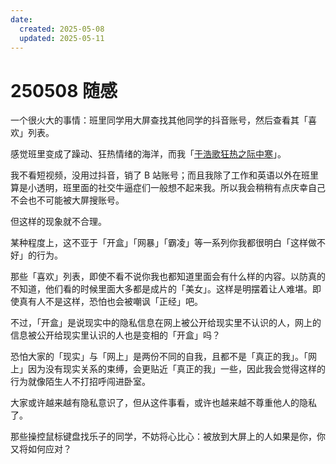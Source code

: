 ```yaml
---
date:
  created: 2025-05-08
  updated: 2025-05-11
---
```

# 250508 随感

一个很火大的事情：班里同学用大屏查找其他同学的抖音账号，然后查看其「喜欢」列表。

感觉班里变成了躁动、狂热情绪的海洋，而我「[于浩歌狂热之际中寒](http://www.luxunmuseum.com.cn/cx/content.php?id=1513)」。

<!-- more -->

我不看短视频，没用过抖音，销了 B 站账号；而且我除了工作和英语以外在班里算是小透明，班里面的社交牛逼症们一般想不起来我。所以我会稍稍有点庆幸自己不会也不可能被大屏搜账号。

但这样的现象就不合理。

某种程度上，这不亚于「开盒」「网暴」「霸凌」等一系列你我都很明白「这样做不好」的行为。

那些「喜欢」列表，即使不看不说你我也都知道里面会有什么样的内容。以防真的不知道，他们看的时候里面大多都是成片的「美女」。这样是明摆着让人难堪。即使真有人不是这样，恐怕也会被嘲讽「正经」吧。

不过，「开盒」是说现实中的隐私信息在网上被公开给现实里不认识的人，网上的信息被公开给现实里认识的人也是变相的「开盒」吗？

恐怕大家的「现实」与「网上」是两份不同的自我，且都不是「真正的我」。「网上」因为没有现实关系的束缚，会更贴近「真正的我」一些，因此我会觉得这样的行为就像陌生人不打招呼闯进卧室。

大家或许越来越有隐私意识了，但从这件事看，或许也越来越不尊重他人的隐私了。

那些操控鼠标键盘找乐子的同学，不妨将心比心：被放到大屏上的人如果是你，你又将如何应对？

